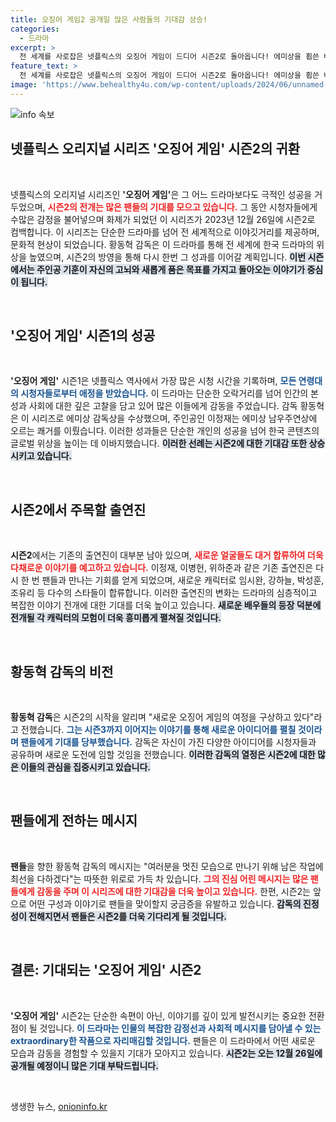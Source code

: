 ```yaml
---
title: 오징어 게임2 공개일 많은 사람들의 기대감 상승!
categories:
  - 드라마
excerpt: >
  전 세계를 사로잡은 넷플릭스의 오징어 게임이 드디어 시즌2로 돌아옵니다! 에미상을 휩쓴 배우들이 다시 모여 더 긴장감 넘치는 게임을 선보이며, 새로운 캐릭터들까지 합류. 12월 26일, 이 스릴 넘치는 서사에 여러분을 초대합니다!
feature_text: >
  전 세계를 사로잡은 넷플릭스의 오징어 게임이 드디어 시즌2로 돌아옵니다! 에미상을 휩쓴 배우들이 다시 모여 더 긴장감 넘치는 게임을 선보이며, 새로운 캐릭터들까지 합류. 12월 26일, 이 스릴 넘치는 서사에 여러분을 초대합니다!
image: 'https://www.behealthy4u.com/wp-content/uploads/2024/06/unnamed-file.png'
---
```


<p><img src="https://www.behealthy4u.com/wp-content/uploads/2024/06/unnamed-file.png" alt="info 속보" /></p>

<h2 data-ke-size="size26">넷플릭스 오리지널 시리즈 '오징어 게임' 시즌2의 귀환</h2>

<p data-ke-size="size16">&nbsp;</p>

<p>넷플릭스의 오리지널 시리즈인 <b>'오징어 게임'</b>은 그 어느 드라마보다도 극적인 성공을 거두었으며, <b><span style="color: #ee2323;">시즌2의 전개는 많은 팬들의 기대를 모으고 있습니다.</span></b> 그 동안 시청자들에게 수많은 감정을 불어넣으며 화제가 되었던 이 시리즈가 2023년 12월 26일에 시즌2로 컴백합니다. 이 시리즈는 단순한 드라마를 넘어 전 세계적으로 이야깃거리를 제공하며, 문화적 현상이 되었습니다. 황동혁 감독은 이 드라마를 통해 전 세계에 한국 드라마의 위상을 높였으며, 시즌2의 방영을 통해 다시 한번 그 성과를 이어갈 계획입니다. <b><span style="background-color: #21538527;">이번 시즌에서는 주인공 기훈이 자신의 고뇌와 새롭게 품은 목표를 가지고 돌아오는 이야기가 중심이 됩니다.</span></b> </p>

<p data-ke-size="size16">&nbsp;</p>

<h2 data-ke-size="size26">'오징어 게임' 시즌1의 성공</h2>

<p data-ke-size="size16">&nbsp;</p>

<p><b>'오징어 게임'</b> 시즌1은 넷플릭스 역사에서 가장 많은 시청 시간을 기록하며, <b><span style="color: #1a5490;">모든 연령대의 시청자들로부터 애정을 받았습니다.</span></b> 이 드라마는 단순한 오락거리를 넘어 인간의 본성과 사회에 대한 깊은 고찰을 담고 있어 많은 이들에게 감동을 주었습니다. 감독 황동혁은 이 시리즈로 에미상 감독상을 수상했으며, 주인공인 이정재는 에미상 남우주연상에 오르는 쾌거를 이뤘습니다. 이러한 성과들은 단순한 개인의 성공을 넘어 한국 콘텐츠의 글로벌 위상을 높이는 데 이바지했습니다. <b><span style="background-color: #21538527;">이러한 선례는 시즌2에 대한 기대감 또한 상승시키고 있습니다.</span></b></p>

<p data-ke-size="size16">&nbsp;</p>

<h2 data-ke-size="size26">시즌2에서 주목할 출연진</h2>

<p data-ke-size="size16">&nbsp;</p>

<p><b>시즌2</b>에서는 기존의 출연진이 대부분 남아 있으며, <b><span style="color: #ee2323;">새로운 얼굴들도 대거 합류하여 더욱 다채로운 이야기를 예고하고 있습니다.</span></b> 이정재, 이병헌, 위하준과 같은 기존 출연진은 다시 한 번 팬들과 만나는 기회를 얻게 되었으며, 새로운 캐릭터로 임시완, 강하늘, 박성훈, 조유리 등 다수의 스타들이 합류합니다. 이러한 출연진의 변화는 드라마의 심층적이고 복잡한 이야기 전개에 대한 기대를 더욱 높이고 있습니다. <b><span style="background-color: #21538527;">새로운 배우들의 등장 덕분에 전개될 각 캐릭터의 모험이 더욱 흥미롭게 펼쳐질 것입니다.</span></b> </p>

<p data-ke-size="size16">&nbsp;</p>

<h2 data-ke-size="size26">황동혁 감독의 비전</h2>

<p data-ke-size="size16">&nbsp;</p>

<p><b>황동혁 감독</b>은 시즌2의 시작을 알리며 "새로운 오징어 게임의 여정을 구상하고 있다"라고 전했습니다. <b><span style="color: #1a5490;">그는 시즌3까지 이어지는 이야기를 통해 새로운 아이디어를 펼칠 것이라며 팬들에게 기대를 당부했습니다.</span></b> 감독은 자신이 가진 다양한 아이디어를 시청자들과 공유하며 새로운 도전에 임할 것임을 전했습니다. <b><span style="background-color: #21538527;">이러한 감독의 열정은 시즌2에 대한 많은 이들의 관심을 집중시키고 있습니다.</span></b></p>

<p data-ke-size="size16">&nbsp;</p>

<h2 data-ke-size="size26">팬들에게 전하는 메시지</h2>

<p data-ke-size="size16">&nbsp;</p>

<p><b>팬들</b>을 향한 황동혁 감독의 메시지는 "여러분을 멋진 모습으로 만나기 위해 남은 작업에 최선을 다하겠다"는 따뜻한 위로로 가득 차 있습니다. <b><span style="color: #ee2323;">그의 진심 어린 메시지는 많은 팬들에게 감동을 주며 이 시리즈에 대한 기대감을 더욱 높이고 있습니다.</span></b> 한편, 시즌2는 앞으로 어떤 구성과 이야기로 팬들을 맞이할지 궁금증을 유발하고 있습니다. <b><span style="background-color: #21538527;">감독의 진정성이 전해지면서 팬들은 시즌2를 더욱 기다리게 될 것입니다.</span></b></p>

<p data-ke-size="size16">&nbsp;</p>

<h2 data-ke-size="size26">결론: 기대되는 '오징어 게임' 시즌2</h2>

<p data-ke-size="size16">&nbsp;</p>

<p><b>'오징어 게임'</b> 시즌2는 단순한 속편이 아닌, 이야기를 깊이 있게 발전시키는 중요한 전환점이 될 것입니다. <b><span style="color: #1a5490;">이 드라마는 인물의 복잡한 감정선과 사회적 메시지를 담아낼 수 있는 extraordinary한 작품으로 자리매김할 것입니다.</span></b> 팬들은 이 드라마에서 어떤 새로운 모습과 감동을 경험할 수 있을지 기대가 모아지고 있습니다. <b><span style="background-color: #21538527;">시즌2는 오는 12월 26일에 공개될 예정이니 많은 기대 부탁드립니다.</span></b></p>

<p data-ke-size="size16">&nbsp;</p>
생생한 뉴스, <a href="https://onioninfo.kr" rel="dofollow">onioninfo.kr</a>


